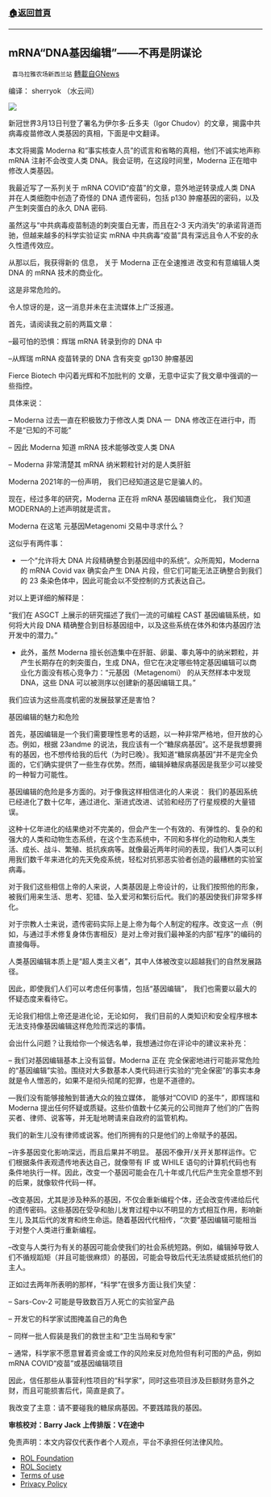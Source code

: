 ###  [:house:返回首頁](https://github.com/ourhimalayas/txt)
---


## mRNA“DNA基因编辑”——不再是阴谋论
` 喜马拉雅农场新西兰站` [轉載自GNews](https://gnews.org/zh-hans/2168111/)

编译： sherryok （水云间）

![](https://img2.jiemian.com/101/original/20190226/155115378058411300_a700x398.jpg)

新冠世界3月13日刊登了署名为伊尔多·丘多夫（Igor Chudov）的文章，揭露中共病毒疫苗修改人类基因的真相，下面是中文翻译。

本文将揭露 Moderna 和“事实核查人员”的谎言和省略的真相，他们不诚实地声称 mRNA 注射不会改变人类 DNA。我会证明，在这段时间里，Moderna 正在暗中修改人类基因。

我最近写了一系列关于 mRNA COVID“疫苗”的文章，意外地逆转录成人类 DNA 并在人类细胞中创造了奇怪的 DNA 遗传密码，包括 p130 肿瘤基因的密码，以及产生刺突蛋白的永久 DNA 密码.

虽然这与“中共病毒疫苗制造的刺突蛋白无害，而且在2-3 天内消失”的承诺背道而驰，但越来越多的科学实验证实 mRNA 中共病毒“疫苗”具有深远且令人不安的永久性遗传效应。

从那以后，我获得新的 信息， 关于 Moderna 正在全速推进 改变和有意编辑人类 DNA 的 mRNA 技术的商业化。

这是非常危险的。

令人惊讶的是，这一消息并未在主流媒体上广泛报道。

首先，请阅读我之前的两篇文章：

–最可怕的恐惧：辉瑞 mRNA 转录到你的 DNA 中

–从辉瑞 mRNA 疫苗转录的 DNA 含有突变 gp130 肿瘤基因

Fierce Biotech 中闪着光辉和不加批判的 文章，无意中证实了我文章中强调的一些指控。

具体来说：

– Moderna 过去一直在积极致力于修改人类 DNA —  DNA 修改正在进行中，而不是“已知的不可能”

– 因此 Moderna 知道 mRNA 技术能够改变人类 DNA

– Moderna 非常清楚其 mRNA 纳米颗粒针对的是人类肝脏

Moderna 2021年的一份声明， 我们已经知道这是它是骗人的。

现在，经过多年的研究，Moderna 正在将 mRNA 基因编辑商业化， 我们知道MODERNA的上述声明就是谎言。

Moderna 在这笔 元基因Metagenomi 交易中寻求什么？

这似乎有两件事：

- 一个“允许将大 DNA 片段精确整合到基因组中的系统”。众所周知，Moderna 的 mRNA Covid vax 确实会产生 DNA 片段，但它们可能无法正确整合到我们的 23 条染色体中，因此可能会以不受控制的方式表达自己。


对以上更详细的解释是：

“我们在 ASGCT 上展示的研究描述了我们一流的可编程 CAST 基因编辑系统，如何将大片段 DNA 精确整合到目标基因组中，以及这些系统在体外和体内基因疗法开发中的潜力。”

- 此外，虽然 Moderna 擅长创造集中在肝脏、卵巢、睾丸等中的纳米颗粒，并产生长期存在的刺突蛋白，生成 DNA，但它在决定哪些特定基因编辑可以商业化方面没有核心竞争力：“元基因（Metagenomi） 的从天然样本中发现 DNA，这些 DNA 可以被测序以创建新的基因编辑工具。”


我们应该为这些高度机密的发展鼓掌还是害怕？

基因编辑的魅力和危险

首先，基因编辑是一个我们需要理性思考的话题，以一种非常严格地，但开放的心态。例如，根据 23andme 的说法，我应该有一个“糖尿病基因”。这不是我想要拥有的基因，也不想传给我的后代（为时已晚）。我知道“糖尿病基因”并不是完全负面的，它们确实提供了一些生存优势。然而，编辑掉糖尿病基因是我至少可以接受的一种智力可能性。

基因编辑的危险是多方面的。对于像我这样相信进化的人来说： 我们的基因系统已经进化了数十亿年，通过进化、渐进式改进、试验和经历了行星规模的大量错误。

这种十亿年进化的结果绝对不完美的，但会产生一个有效的、有弹性的、复杂的和强大的人类和动物生态系统，在这个生态系统中，不同和多样化的动物和人类生活、成长、战斗、繁殖、抵抗疾病等。就像最近两年时间的表现，我们人类可以利用我们数千年来进化的先天免疫系统，轻松对抗邪恶实验者创造的最糟糕的实验室病毒。

对于我们这些相信上帝的人来说，人类基因是上帝设计的，让我们按照他的形象，被我们用来生活、思考、犯错、坠入爱河和繁衍后代。我们的基因使我们非常多样化。

对于宗教人士来说，遗传密码实际上是上帝为每个人制定的程序。改变这一点（例如，与通过手术修复身体伤害相反）是对上帝对我们最神圣的内部“程序”的编码的直接侮辱。

人类基因编辑本质上是“超人类主义者”，其中人体被改变以超越我们的自然发展路径。

因此，即使我们人们可以考虑任何事情，包括“基因编辑”， 我们也需要以最大的怀疑态度来看待它。

无论我们相信上帝还是进化论，无论如何， 我们目前的人类知识和安全程序根本无法支持像基因编辑这样危险而深远的事情。

会出什么问题？让我给你一个候选名单，我想通过你在评论中的建议来补充：

– 我们对基因编辑基本上没有监督。Moderna 正在 完全保密地进行可能非常危险的“基因编辑”实验。围绕对大多数基本人类代码进行实验的“完全保密”的事实本身就是令人憎恶的，如果不是彻头彻尾的犯罪，也是不道德的。

—我们没有能够接触到普通大众的独立媒体， 能够对“COVID 的圣牛”，即辉瑞和 Moderna 提出任何怀疑或质疑。这些价值数十亿美元的公司抛弃了他们的广告购买者、律师、说客等，并无耻地聘请来自政府的监管机构。

我们的新生儿没有律师或说客。他们所拥有的只是他们的上帝赋予的基因。

–许多基因变化影响深远，而且后果并不明显。 基因不像开/关开关那样运作。它们根据条件表观遗传地表达自己，就像带有 IF 或 WHILE 语句的计算机代码也有条件地执行一样。因此，改变一个基因可能会在几十年或几代后产生完全意想不到的后果，就像软件代码一样。

–改变基因，尤其是涉及种系的基因，不仅会重新编程个体，还会改变传递给后代的遗传密码。这些基因在受孕和胎儿发育过程中以不明显的方式相互作用，影响新生儿 及其后代的发育和终生命运。随着基因代代相传，“次要”基因编辑可能相当于对整个人类进行重新编程。

–改变与人类行为有关的基因可能会使我们的社会系统短路。例如，编辑掉导致人们不循规蹈矩（并且可能很麻烦）的基因，可能会导致后代无法质疑或抵抗他们的主人。

正如过去两年所表明的那样，“科学”在很多方面让我们失望：

– Sars-Cov-2 可能是导致数百万人死亡的实验室产品

– 开发它的科学家试图掩盖自己的角色

– 同样一批人假装是我们的救世主和“卫生当局和专家”

– 通常，科学家不愿意冒着资金或工作的风险来反对危险但有利可图的产品，例如 mRNA COVID“疫苗”或基因编辑项目

因此，信任那些从事营利性项目的“科学家”，同时这些项目涉及巨​​额财务意外之财，而且可能损害后代，简直是疯了。

我改变了主意：请不要碰我的糖尿病基因。不要践踏我的基因。

**审核校对：Barry Jack
上传排版：V在途中**

 

免责声明：本文内容仅代表作者个人观点，平台不承担任何法律风险。

- [ROL Foundation](https://rolfoundation.org/)
- [ROL Society](https://rolsociety.org/)
- [Terms of use](https://gnews.org/terms-of-use-3/)
- [Privacy Policy](https://gnews.org/privacy-policy/)
